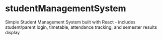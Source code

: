 # studentManagementSystem
Simple Student Management System built with React - includes student/parent login, timetable, attendance tracking, and semester results display
